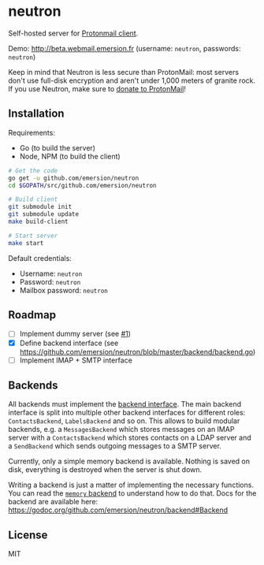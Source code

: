 # neutron

Self-hosted server for [Protonmail client](https://github.com/ProtonMail/WebClient).

Demo: http://beta.webmail.emersion.fr (username: `neutron`, passwords: `neutron`)

Keep in mind that Neutron is less secure than ProtonMail: most servers don't
use full-disk encryption and aren't under 1,000 meters of granite rock.
If you use Neutron, make sure to [donate to ProtonMail](https://protonmail.com/donate)!

## Installation

Requirements:
* Go (to build the server)
* Node, NPM (to build the client)

```bash
# Get the code
go get -u github.com/emersion/neutron
cd $GOPATH/src/github.com/emersion/neutron

# Build client
git submodule init
git submodule update
make build-client

# Start server
make start
```

Default credentials:
* Username: `neutron`
* Password: `neutron`
* Mailbox password: `neutron`

## Roadmap

- [ ] Implement dummy server (see [#1](https://github.com/emersion/neutron/issues/1))
- [x] Define backend interface (see https://github.com/emersion/neutron/blob/master/backend/backend.go)
- [ ] Implement IMAP + SMTP interface

## Backends

All backends must implement the [backend interface](https://github.com/emersion/neutron/blob/master/backend/backend.go). The main backend interface is split into multiple other backend interfaces for different roles: `ContactsBackend`, `LabelsBackend` and so on. This allows to build modular backends, e.g. a `MessagesBackend` which stores messages on an IMAP server with a `ContactsBackend` which stores contacts on a LDAP server and a `SendBackend` which sends outgoing messages to a SMTP server.

Currently, only a simple memory backend is available. Nothing is saved on disk, everything is destroyed when the server is shut down.

Writing a backend is just a matter of implementing the necessary functions. You can read the [`memory` backend](https://github.com/emersion/neutron/tree/master/backend/memory) to understand how to do that. Docs for the backend are available here: https://godoc.org/github.com/emersion/neutron/backend#Backend

## License

MIT
